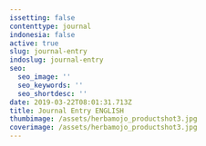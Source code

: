 ```yaml
---
issetting: false
contenttype: journal
indonesia: false
active: true
slug: journal-entry
indoslug: journal-entry
seo:
  seo_image: ''
  seo_keywords: ''
  seo_shortdesc: ''
date: 2019-03-22T08:01:31.713Z
title: Journal Entry ENGLISH
thumbimage: /assets/herbamojo_productshot3.jpg
coverimage: /assets/herbamojo_productshot3.jpg
---
```


